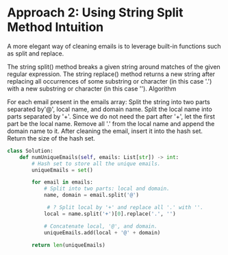 # Approach 2: Using String Split Method Intuition

A more elegant way of cleaning emails is to leverage built-in functions such as split and replace.

The string split() method breaks a given string around matches of the given regular expression.
The string replace() method returns a new string after replacing all occurrences of some substring or character (in this case '.') with a new substring or character (in this case '').
Algorithm

For each email present in the emails array:
Split the string into two parts separated by'@', local name, and domain name.
Split the local name into parts separated by '+'. Since we do not need the part after '+', let the first part be the local name.
Remove all '.' from the local name and append the domain name to it.
After cleaning the email, insert it into the hash set.
Return the size of the hash set.



```python
class Solution:
    def numUniqueEmails(self, emails: List[str]) -> int:
        # Hash set to store all the unique emails.
        uniqueEmails = set()

        for email in emails:
            # Split into two parts: local and domain.
            name, domain = email.split('@')

             # ? Split local by '+' and replace all '.' with ''.
            local = name.split('+')[0].replace('.', '')

            # Concatenate local, '@', and domain.
            uniqueEmails.add(local + '@' + domain)

        return len(uniqueEmails)
```